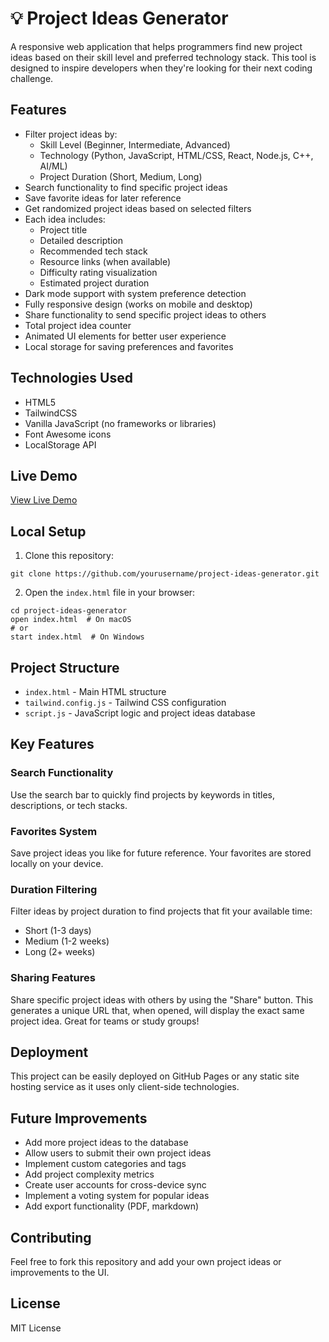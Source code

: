 # 💡 Project Ideas Generator

A responsive web application that helps programmers find new project ideas based on their skill level and preferred technology stack. This tool is designed to inspire developers when they're looking for their next coding challenge.

## Features

- Filter project ideas by:
  - Skill Level (Beginner, Intermediate, Advanced)
  - Technology (Python, JavaScript, HTML/CSS, React, Node.js, C++, AI/ML)
  - Project Duration (Short, Medium, Long)
- Search functionality to find specific project ideas
- Save favorite ideas for later reference
- Get randomized project ideas based on selected filters
- Each idea includes:
  - Project title
  - Detailed description
  - Recommended tech stack
  - Resource links (when available)
  - Difficulty rating visualization
  - Estimated project duration
- Dark mode support with system preference detection
- Fully responsive design (works on mobile and desktop)
- Share functionality to send specific project ideas to others
- Total project idea counter
- Animated UI elements for better user experience
- Local storage for saving preferences and favorites

## Technologies Used

- HTML5
- TailwindCSS
- Vanilla JavaScript (no frameworks or libraries)
- Font Awesome icons
- LocalStorage API

## Live Demo

[View Live Demo](#) <!-- Add your GitHub Pages link here once deployed -->

## Local Setup

1. Clone this repository:
```
git clone https://github.com/yourusername/project-ideas-generator.git
```

2. Open the `index.html` file in your browser:
```
cd project-ideas-generator
open index.html  # On macOS
# or
start index.html  # On Windows
```

## Project Structure

- `index.html` - Main HTML structure
- `tailwind.config.js` - Tailwind CSS configuration
- `script.js` - JavaScript logic and project ideas database

## Key Features

### Search Functionality
Use the search bar to quickly find projects by keywords in titles, descriptions, or tech stacks.

### Favorites System
Save project ideas you like for future reference. Your favorites are stored locally on your device.

### Duration Filtering
Filter ideas by project duration to find projects that fit your available time:
- Short (1-3 days)
- Medium (1-2 weeks)
- Long (2+ weeks)

### Sharing Features
Share specific project ideas with others by using the "Share" button. This generates a unique URL that, when opened, will display the exact same project idea. Great for teams or study groups!

## Deployment

This project can be easily deployed on GitHub Pages or any static site hosting service as it uses only client-side technologies.

## Future Improvements

- Add more project ideas to the database
- Allow users to submit their own project ideas
- Implement custom categories and tags
- Add project complexity metrics
- Create user accounts for cross-device sync
- Implement a voting system for popular ideas
- Add export functionality (PDF, markdown)

## Contributing

Feel free to fork this repository and add your own project ideas or improvements to the UI.

## License

MIT License 